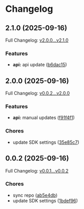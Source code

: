 # Changelog

## 2.1.0 (2025-09-16)

Full Changelog: [v2.0.0...v2.1.0](https://github.com/channel3-ai/sdk-python/compare/v2.0.0...v2.1.0)

### Features

* **api:** api update ([b6dac15](https://github.com/channel3-ai/sdk-python/commit/b6dac1516907c474ecfd919c5fad34943b59b101))

## 2.0.0 (2025-09-16)

Full Changelog: [v0.0.2...v2.0.0](https://github.com/channel3-ai/sdk-python/compare/v0.0.2...v2.0.0)

### Features

* **api:** manual updates ([f91f4f1](https://github.com/channel3-ai/sdk-python/commit/f91f4f163ea386464efa5b307ec11b689922493e))


### Chores

* update SDK settings ([35e85c7](https://github.com/channel3-ai/sdk-python/commit/35e85c70a123d6dd8b745999388082499562347e))

## 0.0.2 (2025-09-16)

Full Changelog: [v0.0.1...v0.0.2](https://github.com/channel3-ai/sdk-python/compare/v0.0.1...v0.0.2)

### Chores

* sync repo ([ab5e4db](https://github.com/channel3-ai/sdk-python/commit/ab5e4db3bb8b00b432e09fd05079277cad518277))
* update SDK settings ([1bdef96](https://github.com/channel3-ai/sdk-python/commit/1bdef969e22a85f658edc0f31eef8657df2b2090))
